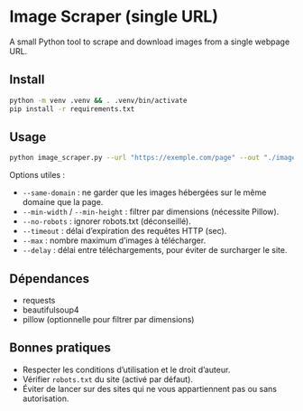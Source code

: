 # Image Scraper (single URL)

A small Python tool to scrape and download images from a single webpage URL.

## Install
```bash
python -m venv .venv && . .venv/bin/activate
pip install -r requirements.txt
```

## Usage
```bash
python image_scraper.py --url "https://exemple.com/page" --out "./images" --max 500 --delay 0.3
```

Options utiles :
- `--same-domain` : ne garder que les images hébergées sur le même domaine que la page.
- `--min-width` / `--min-height` : filtrer par dimensions (nécessite Pillow).
- `--no-robots` : ignorer robots.txt (déconseillé).
- `--timeout` : délai d’expiration des requêtes HTTP (sec).
- `--max` : nombre maximum d’images à télécharger.
- `--delay` : délai entre téléchargements, pour éviter de surcharger le site.

## Dépendances
- requests
- beautifulsoup4
- pillow (optionnelle pour filtrer par dimensions)

## Bonnes pratiques
- Respecter les conditions d’utilisation et le droit d’auteur.
- Vérifier `robots.txt` du site (activé par défaut).
- Éviter de lancer sur des sites qui ne vous appartiennent pas ou sans autorisation.

